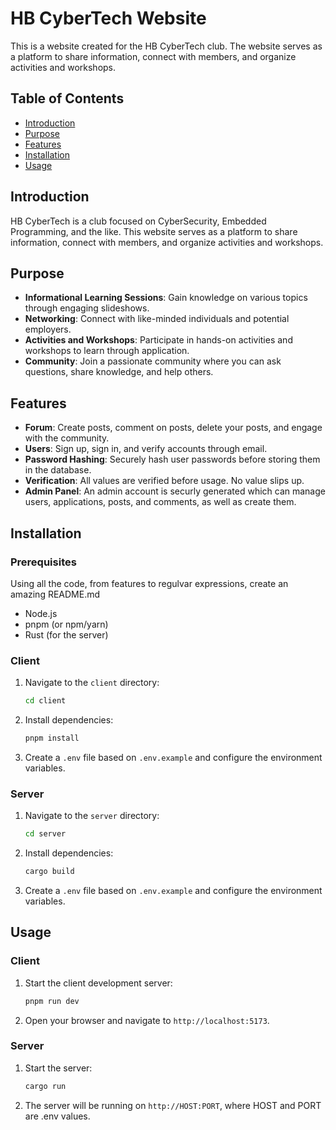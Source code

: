 # HB CyberTech Website

This is a website created for the HB CyberTech club. The website serves as a platform to share information, connect with members, and organize activities and workshops.

## Table of Contents

- [Introduction](#introduction)
- [Purpose](#purpose)
- [Features](#features)
- [Installation](#installation)
- [Usage](#usage)

## Introduction

HB CyberTech is a club focused on CyberSecurity, Embedded Programming, and the like. This website serves as a platform to share information, connect with members, and organize activities and workshops.

## Purpose

- **Informational Learning Sessions**: Gain knowledge on various topics through engaging slideshows.
- **Networking**: Connect with like-minded individuals and potential employers.
- **Activities and Workshops**: Participate in hands-on activities and workshops to learn through application.
- **Community**: Join a passionate community where you can ask questions, share knowledge, and help others.

## Features

- **Forum**: Create posts, comment on posts, delete your posts, and engage with the community.
- **Users**: Sign up, sign in, and verify accounts through email.
- **Password Hashing**: Securely hash user passwords before storing them in the database.
- **Verification**: All values are verified before usage. No value slips up.
- **Admin Panel**: An admin account is securly generated which can manage users, applications, posts, and comments, as well as create them.

## Installation

### Prerequisites

Using all the code, from features to regulvar expressions, create an amazing README.md

- Node.js
- pnpm (or npm/yarn)
- Rust (for the server)

### Client

1. Navigate to the `client` directory:

   ```sh
   cd client
   ```

2. Install dependencies:

   ```sh
   pnpm install
   ```

3. Create a `.env` file based on `.env.example` and configure the environment variables.

### Server

1. Navigate to the `server` directory:

   ```sh
   cd server
   ```

2. Install dependencies:

   ```sh
   cargo build
   ```

3. Create a `.env` file based on `.env.example` and configure the environment variables.

## Usage

### Client

1. Start the client development server:

   ```sh
   pnpm run dev
   ```

2. Open your browser and navigate to `http://localhost:5173`.

### Server

1. Start the server:

   ```sh
   cargo run
   ```

2. The server will be running on `http://HOST:PORT`, where HOST and PORT are .env values.
